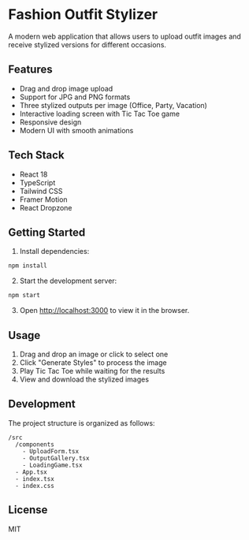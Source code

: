 # Fashion Outfit Stylizer

A modern web application that allows users to upload outfit images and receive stylized versions for different occasions.

## Features

- Drag and drop image upload
- Support for JPG and PNG formats
- Three stylized outputs per image (Office, Party, Vacation)
- Interactive loading screen with Tic Tac Toe game
- Responsive design
- Modern UI with smooth animations

## Tech Stack

- React 18
- TypeScript
- Tailwind CSS
- Framer Motion
- React Dropzone

## Getting Started

1. Install dependencies:
```bash
npm install
```

2. Start the development server:
```bash
npm start
```

3. Open [http://localhost:3000](http://localhost:3000) to view it in the browser.

## Usage

1. Drag and drop an image or click to select one
2. Click "Generate Styles" to process the image
3. Play Tic Tac Toe while waiting for the results
4. View and download the stylized images

## Development

The project structure is organized as follows:

```
/src
  /components
    - UploadForm.tsx
    - OutputGallery.tsx
    - LoadingGame.tsx
  - App.tsx
  - index.tsx
  - index.css
```

## License

MIT 